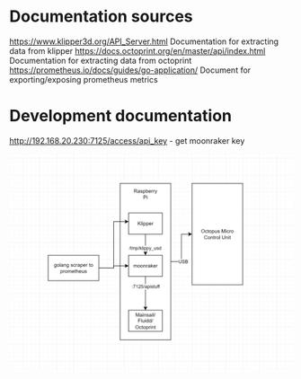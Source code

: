 
# Documentation sources
https://www.klipper3d.org/API_Server.html
Documentation for extracting data from klipper 
https://docs.octoprint.org/en/master/api/index.html
Documentation for extracting data from octoprint
https://prometheus.io/docs/guides/go-application/
Document for exporting/exposing prometheus metrics

# Development documentation
http://192.168.20.230:7125/access/api_key - get moonraker key

![simple diagram of printer](./assets/diagram.png)